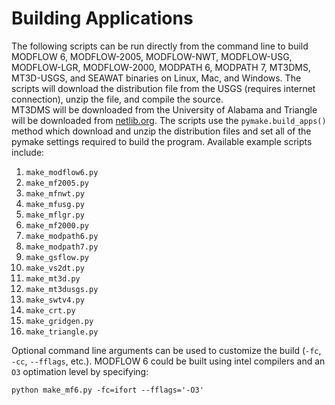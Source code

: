 # Building Applications

The following scripts can be run directly from the command line to build
MODFLOW 6, MODFLOW-2005, MODFLOW-NWT, MODFLOW-USG, MODFLOW-LGR, MODFLOW-2000,
MODPATH 6, MODPATH 7, MT3DMS, MT3D-USGS, and SEAWAT binaries on Linux, Mac,
and Windows. The scripts will download the distribution file from the USGS 
(requires internet connection), unzip the file, and compile the source.  
MT3DMS will be downloaded from the University of Alabama and Triangle will be 
downloaded from 
[netlib.org](http://www.netlib.org/voronoi/triangle.zip). The scripts use the 
`pymake.build_apps()` method which download and unzip the distribution files 
and set all of the pymake settings required to build the program. Available 
example scripts include: 

1. `make_modflow6.py`
1. `make_mf2005.py`
1. `make_mfnwt.py`
1. `make_mfusg.py`
1. `make_mflgr.py`
1. `make_mf2000.py`
1. `make_modpath6.py`
1. `make_modpath7.py`
1. `make_gsflow.py`
1. `make_vs2dt.py`
1. `make_mt3d.py`
1. `make_mt3dusgs.py`
1. `make_swtv4.py`
1. `make_crt.py`
1. `make_gridgen.py`
1. `make_triangle.py`

Optional command line arguments can be used to customize the build (`-fc`, 
`-cc`, `--fflags`, etc.). MODFLOW 6 could be built using intel compilers and 
an `O3` optimation level by specifying:

```
python make_mf6.py -fc=ifort --fflags='-O3'
```

